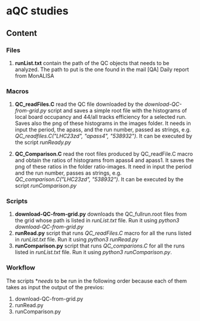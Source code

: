 # aQC studies

## Content

### Files
1. **runList.txt** contain the path of the QC objects that needs to be analyzed. The path to put is the one found in the mail [QA] Daily report from MonALISA

### Macros
1. **QC_readFiles.C** read the QC file downloaded by the *download-QC-from-grid.py* script and saves a simple root file with the histograms of local board occupancy and 44/all tracks efficiency for a selected run. Saves also the png of these histograms in the images folder. It needs in input the period, the apass, and the run number, passed as strings, e.g. *QC_readfiles.C("LHC23zd", "apass4", "538932")*. It can be executed by the script *runReady.py*

2. **QC_Comparison.C** read the root files produced by QC_readFile.C macro and obtain the ratios of histograms from apass4 and apass1. It saves the png of these ratios in the folder ratio-images. It need in input the period and the run number, passes as strings, e.g. *QC_comparison.C("LHC23zd", "538932")*. It can be executed by the script *runComparison.py*

### Scripts
1. **download-QC-from-grid.py** downloads the QC_fullrun.root files from the grid whose path is listed in *runList.txt* file. Run it using *python3 download-QC-from-grid.py*
2. **runRead.py** script that runs *QC_readFiles.C* macro for all the runs listed in *runList.txt* file. Run it using *python3 runRead.py*
3. **runComparison.py** script that runs *QC_comparions.C* for all the runs listed in *runList.txt* file. Run it using *python3 runComparison.py*.

### Workflow
The scripts **needs* to be run in the following order because each of them takes as input the output of the previos:
1. download-QC-from-grid.py
2. runRead.py
3. runComparison.py